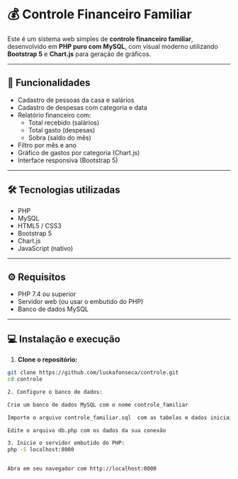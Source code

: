 # 💰 Controle Financeiro Familiar

Este é um sistema web simples de **controle financeiro familiar**, desenvolvido em **PHP puro com MySQL**, com visual moderno utilizando **Bootstrap 5** e **Chart.js** para geração de gráficos.

---

## 🚀 Funcionalidades

- Cadastro de pessoas da casa e salários
- Cadastro de despesas com categoria e data
- Relatório financeiro com:
  - Total recebido (salários)
  - Total gasto (despesas)
  - Sobra (saldo do mês)
- Filtro por mês e ano
- Gráfico de gastos por categoria (Chart.js)
- Interface responsiva (Bootstrap 5)

---

## 🛠️ Tecnologias utilizadas

- PHP 
- MySQL
- HTML5 / CSS3
- Bootstrap 5
- Chart.js
- JavaScript (nativo)

---

## ⚙️ Requisitos

- PHP 7.4 ou superior
- Servidor web (ou usar o embutido do PHP)
- Banco de dados MySQL

---

## 💻 Instalação e execução

1. **Clone o repositório:**

```bash
git clone https://github.com/luskafonseca/controle.git
cd controle

2. Configure o banco de dados:

Crie um banco de dados MySQL com o nome controle_familiar

Importe o arquivo controle_familiar.sql  com as tabelas e dados iniciais

Edite o arquivo db.php com os dados da sua conexão

3. Inicie o servidor embutido do PHP:
php -S localhost:8000


Abra em seu navegador com http://localhost:8000

